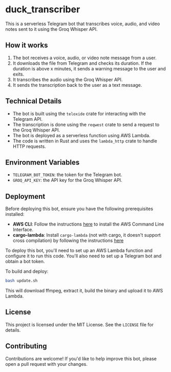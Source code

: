 **duck_transcriber**
=====================================

This is a serverless Telegram bot that transcribes voice, audio, and video notes sent to it using the Groq Whisper API.

**How it works**
---------------

1. The bot receives a voice, audio, or video note message from a user.
2. It downloads the file from Telegram and checks its duration. If the duration is above x minutes, it sends a warning message to the user and exits.
3. It transcribes the audio using the Groq Whisper API.
4. It sends the transcription back to the user as a text message.

**Technical Details**
-------------------

* The bot is built using the `teloxide` crate for interacting with the Telegram API.
* The transcription is done using the `reqwest` crate to send a request to the Groq Whisper API.
* The bot is deployed as a serverless function using AWS Lambda.
* The code is written in Rust and uses the `lambda_http` crate to handle HTTP requests.

**Environment Variables**
-------------------------

* `TELEGRAM_BOT_TOKEN`: the token for the Telegram bot.
* `GROQ_API_KEY`: the API key for the Groq Whisper API.

**Deployment**
------------

Before deploying this bot, ensure you have the following prerequisites installed:

* **AWS CLI**: Follow the instructions [here](https://aws.amazon.com/cli/) to install the AWS Command Line Interface.
* **cargo-lambda**: Install `cargo-lambda` (not with cargo, it doesn't support cross compilation) by following the instructions [here](https://www.cargo-lambda.info/guide/getting-started.html)

To deploy this bot, you'll need to set up an AWS Lambda function and configure it to run this code. You'll also need to set up a Telegram bot and obtain a bot token.

To build and deploy:

```bash
bash update.sh
```

This will download ffmpeg, extract it, build the binary and upload it to AWS Lambda.

**License**
-------

This project is licensed under the MIT License. See the `LICENSE` file for details.

**Contributing**
------------

Contributions are welcome! If you'd like to help improve this bot, please open a pull request with your changes.
